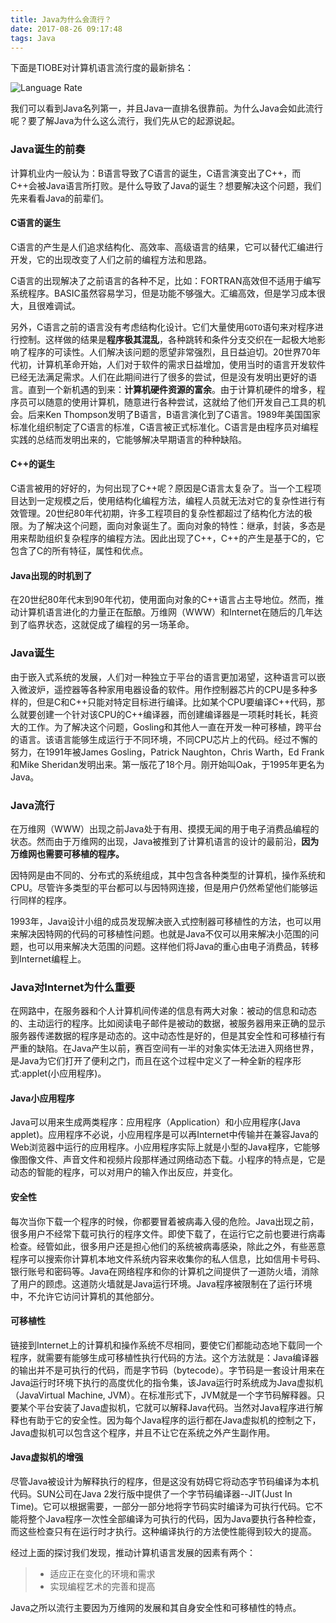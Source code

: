 ```yaml
---
title: Java为什么会流行？
date: 2017-08-26 09:17:48
tags: Java
---
```


下面是TIOBE对计算机语言流行度的最新排名：

![Language Rate](http://upload-images.jianshu.io/upload_images/1513759-d7123c8e5701f435.png)

我们可以看到Java名列第一，并且Java一直排名很靠前。为什么Java会如此流行呢？要了解Java为什么这么流行，我们先从它的起源说起。

### Java诞生的前奏

计算机业内一般认为：B语言导致了C语言的诞生，C语言演变出了C++，而C++会被Java语言所打败。是什么导致了Java的诞生？想要解决这个问题，我们先来看看Java的前辈们。

#### C语言的诞生

C语言的产生是人们追求结构化、高效率、高级语言的结果，它可以替代汇编进行开发，它的出现改变了人们之前的编程方法和思路。

C语言的出现解决了之前语言的各种不足，比如：FORTRAN高效但不适用于编写系统程序。BASIC虽然容易学习，但是功能不够强大。汇编高效，但是学习成本很大，且很难调试。

另外，C语言之前的语言没有考虑结构化设计。它们大量使用`GOTO`语句来对程序进行控制。这样做的结果是**程序极其混乱**，各种跳转和条件分支交织在一起极大地影响了程序的可读性。人们解决该问题的愿望非常强烈，且日益迫切。20世界70年代初，计算机革命开始，人们对于软件的需求日益增加，使用当时的语言开发软件已经无法满足需求。人们在此期间进行了很多的尝试，但是没有发明出更好的语言。直到一个新机遇的到来：**计算机硬件资源的富余**。由于计算机硬件的增多，程序员可以随意的使用计算机，随意进行各种尝试，这就给了他们开发自己工具的机会。后来Ken Thompson发明了B语言，B语言演化到了C语言。1989年美国国家标准化组织制定了C语言的标准，C语言被正式标准化。C语言是由程序员对编程实践的总结而发明出来的，它能够解决早期语言的种种缺陷。

#### C++的诞生

C语言被用的好好的，为何出现了C++呢？原因是C语言太复杂了。当一个工程项目达到一定规模之后，使用结构化编程方法，编程人员就无法对它的复杂性进行有效管理。20世纪80年代初期，许多工程项目的复杂性都超过了结构化方法的极限。为了解决这个问题，面向对象诞生了。面向对象的特性：继承，封装，多态是用来帮助组织复杂程序的编程方法。因此出现了C++，C++的产生是基于C的，它包含了C的所有特征，属性和优点。

#### Java出现的时机到了

在20世纪80年代末到90年代初，使用面向对象的C++语言占主导地位。然而，推动计算机语言进化的力量正在酝酿。万维网（WWW）和Internet在随后的几年达到了临界状态，这就促成了编程的另一场革命。

### Java诞生

由于嵌入式系统的发展，人们对一种独立于平台的语言更加渴望，这种语言可以嵌入微波炉，遥控器等各种家用电器设备的软件。用作控制器芯片的CPU是多种多样的，但是C和C++只能对特定目标进行编译。比如某个CPU要编译C++代码，那么就要创建一个针对该CPU的C++编译器，而创建编译器是一项耗时耗长，耗资大的工作。为了解决这个问题，Gosling和其他人一直在开发一种可移植，跨平台的语言。该语言能够生成运行于不同环境，不同CPU芯片上的代码。经过不懈的努力，在1991年被James Gosling，Patrick Naughton，Chris Warth，Ed Frank和Mike Sheridan发明出来。第一版花了18个月。刚开始叫Oak，于1995年更名为Java。

### Java流行

在万维网（WWW）出现之前Java处于有用、摸摸无闻的用于电子消费品编程的状态。然而由于万维网的出现，Java被推到了计算机语言的设计的最前沿，**因为万维网也需要可移植的程序。**

因特网是由不同的、分布式的系统组成，其中包含各种类型的计算机，操作系统和CPU。尽管许多类型的平台都可以与因特网连接，但是用户仍然希望他们能够运行同样的程序。

1993年，Java设计小组的成员发现解决嵌入式控制器可移植性的方法，也可以用来解决因特网的代码的可移植性问题。也就是Java不仅可以用来解决小范围的问题，也可以用来解决大范围的问题。这样他们将Java的重心由电子消费品，转移到Internet编程上。

### Java对Internet为什么重要

在网路中，在服务器和个人计算机间传递的信息有两大对象：被动的信息和动态的、主动运行的程序。比如阅读电子邮件是被动的数据，被服务器用来正确的显示服务器传递数据的程序是动态的。这中动态性是好的，但是其安全性和可移植行有严重的缺陷。在Java产生以前，赛百空间有一半的对象实体无法进入网络世界，是Java为它们打开了便利之门，而且在这个过程中定义了一种全新的程序形式:applet(小应用程序)。 

#### Java小应用程序

Java可以用来生成两类程序：应用程序（Application）和小应用程序(Java applet)。应用程序不必说，小应用程序是可以再Internet中传输并在兼容Java的Web浏览器中运行的应用程序。小应用程序实际上就是小型的Java程序，它能够像图像文件、声音文件和视频片段那样通过网络动态下载。小程序的特点是，它是动态的智能的程序，可以对用户的输入作出反应，并变化。

#### 安全性

每次当你下载一个程序的时候，你都要冒着被病毒入侵的危险。Java出现之前，很多用户不经常下载可执行的程序文件。即使下载了，在运行它之前也要进行病毒检查。经管如此，很多用户还是担心他们的系统被病毒感染，除此之外，有些恶意程序可以搜索你计算机本地文件系统内容来收集你的私人信息，比如信用卡号码、银行账号和密码等。Java在网络程序和你的计算机之间提供了一道防火墙，消除了用户的顾虑。这道防火墙就是Java运行环境。Java程序被限制在了运行环境中，不允许它访问计算机的其他部分。


#### 可移植性

链接到Internet上的计算机和操作系统不尽相同，要使它们都能动态地下载同一个程序，就需要有能够生成可移植性执行代码的方法。这个方法就是：Java编译器的输出并不是可执行的代码，而是字节码（bytecode）。字节码是一套设计用来在Java运行时环境下执行的高度优化的指令集，该Java运行时系统成为Java虚拟机（JavaVirtual Machine, JVM）。在标准形式下，JVM就是一个字节码解释器。只要某个平台安装了Java虚拟机，它就可以解释Java代码。当然对Java程序进行解释也有助于它的安全性。因为每个Java程序的运行都在Java虚拟机的控制之下，Java虚拟机可以包含这个程序，并且不让它在系统之外产生副作用。


#### Java虚拟机的增强

尽管Java被设计为解释执行的程序，但是这没有妨碍它将动态字节码编译为本机代码。SUN公司在Java 2发行版中提供了一个字节码编译器--JIT(Just In Time)。它可以根据需要，一部分一部分地将字节码实时编译为可执行代码。它不能将整个Java程序一次性全部编译为可执行的代码，因为Java要执行各种检查，而这些检查只有在运行时才执行。这种编译执行的方法使性能得到较大的提高。

经过上面的探讨我们发现，推动计算机语言发展的因素有两个：

>* 适应正在变化的环境和需求
>* 实现编程艺术的完善和提高

Java之所以流行主要因为万维网的发展和其自身安全性和可移植性的特点。




